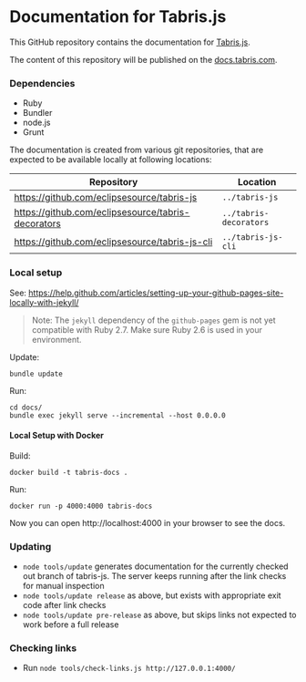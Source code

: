 # Documentation for Tabris.js

This GitHub repository contains the documentation for [Tabris.js](https://tabris.com).

The content of this repository will be published on the [docs.tabris.com](https://docs.tabris.com).

### Dependencies

- Ruby
- Bundler
- node.js
- Grunt

The documentation is created from various git repositories, that are expected to be available locally at following locations:

|Repository|Location|
|---|---|
|https://github.com/eclipsesource/tabris-js|`../tabris-js`|
|https://github.com/eclipsesource/tabris-decorators|`../tabris-decorators`|
|https://github.com/eclipsesource/tabris-js-cli|`../tabris-js-cli`|

### Local setup

See: https://help.github.com/articles/setting-up-your-github-pages-site-locally-with-jekyll/

> Note: The `jekyll` dependency of the `github-pages` gem is not yet compatible with Ruby 2.7. Make sure Ruby 2.6 is used in your environment.

Update:

    bundle update

Run:

    cd docs/
    bundle exec jekyll serve --incremental --host 0.0.0.0

#### Local Setup with Docker

Build:

    docker build -t tabris-docs .

Run:

    docker run -p 4000:4000 tabris-docs

Now you can open http://localhost:4000 in your browser to see the docs.

### Updating

- `node tools/update` generates documentation for the currently checked out branch of tabris-js. The server keeps running after the link checks for manual inspection
- `node tools/update release` as above, but exists with appropriate exit code after link checks
- `node tools/update pre-release` as above, but skips links not expected to work before a full release

### Checking links

- Run `node tools/check-links.js http://127.0.0.1:4000/`
